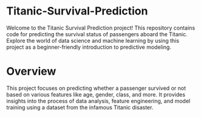 # Titanic-Survival-Prediction
Welcome to the Titanic Survival Prediction project! This repository contains code for predicting the survival status of passengers aboard the Titanic. Explore the world of data science and machine learning by using this project as a beginner-friendly introduction to predictive modeling.

# Overview
This project focuses on predicting whether a passenger survived or not based on various features like age, gender, class, and more. It provides insights into the process of data analysis, feature engineering, and model training using a dataset from the infamous Titanic disaster.
